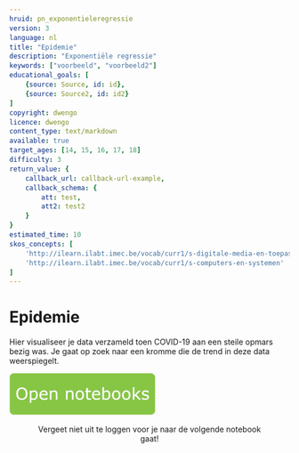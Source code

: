 ```yaml
---
hruid: pn_exponentieleregressie
version: 3
language: nl
title: "Epidemie"
description: "Exponentiële regressie"
keywords: ["voorbeeld", "voorbeeld2"]
educational_goals: [
    {source: Source, id: id}, 
    {source: Source2, id: id2}
]
copyright: dwengo
licence: dwengo
content_type: text/markdown
available: true
target_ages: [14, 15, 16, 17, 18]
difficulty: 3
return_value: {
    callback_url: callback-url-example,
    callback_schema: {
        att: test,
        att2: test2
    }
}
estimated_time: 10
skos_concepts: [
    'http://ilearn.ilabt.imec.be/vocab/curr1/s-digitale-media-en-toepassingen', 
    'http://ilearn.ilabt.imec.be/vocab/curr1/s-computers-en-systemen'
]
---
```

# Epidemie
Hier visualiseer je data verzameld toen COVID-19 aan een steile opmars bezig was. Je gaat op zoek naar een kromme die de trend in deze data weerspiegelt.

[![](embed/Knop.png "Knop")](https://kiks.ilabt.imec.be/jupyterhub/?id=1210 "Notebooks epidemie")
<figure>
    <figcaption align = "center">Vergeet niet uit te loggen voor je naar de volgende notebook gaat!</figcaption>
</figure>


